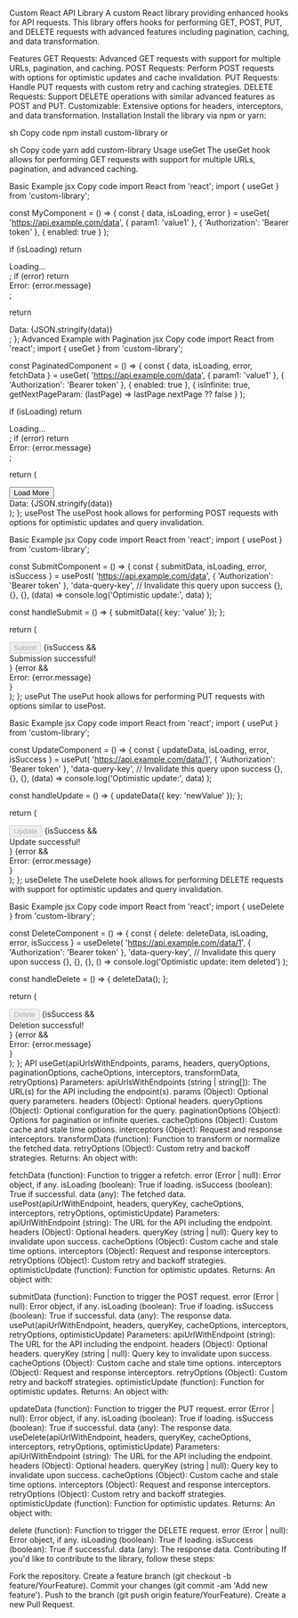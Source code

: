 Custom React API Library
A custom React library providing enhanced hooks for API requests. This library offers hooks for performing GET, POST, PUT, and DELETE requests with advanced features including pagination, caching, and data transformation.

Features
GET Requests: Advanced GET requests with support for multiple URLs, pagination, and caching.
POST Requests: Perform POST requests with options for optimistic updates and cache invalidation.
PUT Requests: Handle PUT requests with custom retry and caching strategies.
DELETE Requests: Support DELETE operations with similar advanced features as POST and PUT.
Customizable: Extensive options for headers, interceptors, and data transformation.
Installation
Install the library via npm or yarn:

sh
Copy code
npm install custom-library
or

sh
Copy code
yarn add custom-library
Usage
useGet
The useGet hook allows for performing GET requests with support for multiple URLs, pagination, and advanced caching.

Basic Example
jsx
Copy code
import React from 'react';
import { useGet } from 'custom-library';

const MyComponent = () => {
  const { data, isLoading, error } = useGet(
    'https://api.example.com/data',
    { param1: 'value1' },
    { 'Authorization': 'Bearer token' },
    { enabled: true }
  );

  if (isLoading) return <div>Loading...</div>;
  if (error) return <div>Error: {error.message}</div>;

  return <div>Data: {JSON.stringify(data)}</div>;
};
Advanced Example with Pagination
jsx
Copy code
import React from 'react';
import { useGet } from 'custom-library';

const PaginatedComponent = () => {
  const { data, isLoading, error, fetchData } = useGet(
    'https://api.example.com/data',
    { param1: 'value1' },
    { 'Authorization': 'Bearer token' },
    { enabled: true },
    { isInfinite: true, getNextPageParam: (lastPage) => lastPage.nextPage ?? false }
  );

  if (isLoading) return <div>Loading...</div>;
  if (error) return <div>Error: {error.message}</div>;

  return (
    <div>
      <button onClick={fetchData}>Load More</button>
      <div>Data: {JSON.stringify(data)}</div>
    </div>
  );
};
usePost
The usePost hook allows for performing POST requests with options for optimistic updates and query invalidation.

Basic Example
jsx
Copy code
import React from 'react';
import { usePost } from 'custom-library';

const SubmitComponent = () => {
  const { submitData, isLoading, error, isSuccess } = usePost(
    'https://api.example.com/data',
    { 'Authorization': 'Bearer token' },
    'data-query-key', // Invalidate this query upon success
    {},
    {},
    {},
    (data) => console.log('Optimistic update:', data)
  );

  const handleSubmit = () => {
    submitData({ key: 'value' });
  };

  return (
    <div>
      <button onClick={handleSubmit} disabled={isLoading}>
        Submit
      </button>
      {isSuccess && <div>Submission successful!</div>}
      {error && <div>Error: {error.message}</div>}
    </div>
  );
};
usePut
The usePut hook allows for performing PUT requests with options similar to usePost.

Basic Example
jsx
Copy code
import React from 'react';
import { usePut } from 'custom-library';

const UpdateComponent = () => {
  const { updateData, isLoading, error, isSuccess } = usePut(
    'https://api.example.com/data/1',
    { 'Authorization': 'Bearer token' },
    'data-query-key', // Invalidate this query upon success
    {},
    {},
    {},
    (data) => console.log('Optimistic update:', data)
  );

  const handleUpdate = () => {
    updateData({ key: 'newValue' });
  };

  return (
    <div>
      <button onClick={handleUpdate} disabled={isLoading}>
        Update
      </button>
      {isSuccess && <div>Update successful!</div>}
      {error && <div>Error: {error.message}</div>}
    </div>
  );
};
useDelete
The useDelete hook allows for performing DELETE requests with support for optimistic updates and query invalidation.

Basic Example
jsx
Copy code
import React from 'react';
import { useDelete } from 'custom-library';

const DeleteComponent = () => {
  const { delete: deleteData, isLoading, error, isSuccess } = useDelete(
    'https://api.example.com/data/1',
    { 'Authorization': 'Bearer token' },
    'data-query-key', // Invalidate this query upon success
    {},
    {},
    {},
    () => console.log('Optimistic update: item deleted')
  );

  const handleDelete = () => {
    deleteData();
  };

  return (
    <div>
      <button onClick={handleDelete} disabled={isLoading}>
        Delete
      </button>
      {isSuccess && <div>Deletion successful!</div>}
      {error && <div>Error: {error.message}</div>}
    </div>
  );
};
API
useGet(apiUrlsWithEndpoints, params, headers, queryOptions, paginationOptions, cacheOptions, interceptors, transformData, retryOptions)
Parameters:
apiUrlsWithEndpoints (string | string[]): The URL(s) for the API including the endpoint(s).
params (Object): Optional query parameters.
headers (Object): Optional headers.
queryOptions (Object): Optional configuration for the query.
paginationOptions (Object): Options for pagination or infinite queries.
cacheOptions (Object): Custom cache and stale time options.
interceptors (Object): Request and response interceptors.
transformData (function): Function to transform or normalize the fetched data.
retryOptions (Object): Custom retry and backoff strategies.
Returns:
An object with:

fetchData (function): Function to trigger a refetch.
error (Error | null): Error object, if any.
isLoading (boolean): True if loading.
isSuccess (boolean): True if successful.
data (any): The fetched data.
usePost(apiUrlWithEndpoint, headers, queryKey, cacheOptions, interceptors, retryOptions, optimisticUpdate)
Parameters:
apiUrlWithEndpoint (string): The URL for the API including the endpoint.
headers (Object): Optional headers.
queryKey (string | null): Query key to invalidate upon success.
cacheOptions (Object): Custom cache and stale time options.
interceptors (Object): Request and response interceptors.
retryOptions (Object): Custom retry and backoff strategies.
optimisticUpdate (function): Function for optimistic updates.
Returns:
An object with:

submitData (function): Function to trigger the POST request.
error (Error | null): Error object, if any.
isLoading (boolean): True if loading.
isSuccess (boolean): True if successful.
data (any): The response data.
usePut(apiUrlWithEndpoint, headers, queryKey, cacheOptions, interceptors, retryOptions, optimisticUpdate)
Parameters:
apiUrlWithEndpoint (string): The URL for the API including the endpoint.
headers (Object): Optional headers.
queryKey (string | null): Query key to invalidate upon success.
cacheOptions (Object): Custom cache and stale time options.
interceptors (Object): Request and response interceptors.
retryOptions (Object): Custom retry and backoff strategies.
optimisticUpdate (function): Function for optimistic updates.
Returns:
An object with:

updateData (function): Function to trigger the PUT request.
error (Error | null): Error object, if any.
isLoading (boolean): True if loading.
isSuccess (boolean): True if successful.
data (any): The response data.
useDelete(apiUrlWithEndpoint, headers, queryKey, cacheOptions, interceptors, retryOptions, optimisticUpdate)
Parameters:
apiUrlWithEndpoint (string): The URL for the API including the endpoint.
headers (Object): Optional headers.
queryKey (string | null): Query key to invalidate upon success.
cacheOptions (Object): Custom cache and stale time options.
interceptors (Object): Request and response interceptors.
retryOptions (Object): Custom retry and backoff strategies.
optimisticUpdate (function): Function for optimistic updates.
Returns:
An object with:

delete (function): Function to trigger the DELETE request.
error (Error | null): Error object, if any.
isLoading (boolean): True if loading.
isSuccess (boolean): True if successful.
data (any): The response data.
Contributing
If you'd like to contribute to the library, follow these steps:

Fork the repository.
Create a feature branch (git checkout -b feature/YourFeature).
Commit your changes (git commit -am 'Add new feature').
Push to the branch (git push origin feature/YourFeature).
Create a new Pull Request.

